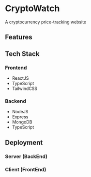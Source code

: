 # CryptoWatch
A cryptocurrency price-tracking website

## Features


## Tech Stack
  ### Frontend
  - ReactJS
  - TypeScript
  - TailwindCSS

  ### Backend
  - NodeJS
  - Express
  - MongoDB
  - TypeScript

## Deployment

### Server (BackEnd)

### Client (FrontEnd)
